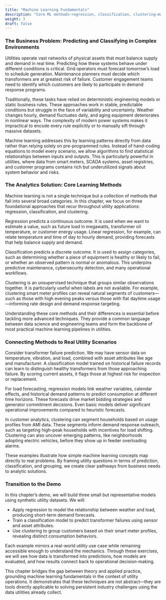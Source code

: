 ```yaml
---
title: "Machine Learning Fundamentals"
description: "Core ML methods—regression, classification, clustering—mapped to utility use cases."
weight: 3
draft: false
---
```


### The Business Problem: Predicting and Classifying in Complex Environments

Utilities operate vast networks of physical assets that must balance supply and demand in real time. Predicting how these systems behave under different conditions is critical. Grid operators must forecast tomorrow’s load to schedule generation. Maintenance planners must decide which transformers are at greatest risk of failure. Customer engagement teams need to identify which customers are likely to participate in demand response programs.

Traditionally, these tasks have relied on deterministic engineering models or static business rules. These approaches work in stable, predictable conditions but struggle in the face of variability and uncertainty. Weather changes hourly, demand fluctuates daily, and aging equipment deteriorates in nonlinear ways. The complexity of modern power systems makes it impractical to encode every rule explicitly or to manually sift through massive datasets.

Machine learning addresses this by learning patterns directly from data rather than relying solely on pre-programmed rules. Instead of hand-coding equations to model every scenario, we allow algorithms to find statistical relationships between inputs and outputs. This is particularly powerful in utilities, where data from smart meters, SCADA systems, asset registries, and customer programs contains rich but underutilized signals about system behavior and risks.

### The Analytics Solution: Core Learning Methods

Machine learning is not a single technique but a collection of methods that fall into several broad categories. In this chapter, we focus on three foundational approaches that recur throughout utility applications: regression, classification, and clustering.

Regression predicts a continuous outcome. It is used when we want to estimate a value, such as future load in megawatts, transformer oil temperature, or customer energy usage. Linear regression, for example, can relate temperature and time of day to hourly demand, providing forecasts that help balance supply and demand.

Classification predicts a discrete outcome. It is used to assign categories, such as determining whether a piece of equipment is healthy or likely to fail, or whether an observed pattern is normal or anomalous. This underpins predictive maintenance, cybersecurity detection, and many operational workflows.

Clustering is an unsupervised technique that groups similar observations together. It is particularly useful when labels are not available. For example, clustering smart meter profiles can reveal natural segments of customers—such as those with high evening peaks versus those with flat daytime usage—informing rate design and demand response targeting.

Understanding these core methods and their differences is essential before tackling more advanced techniques. They provide a common language between data science and engineering teams and form the backbone of most practical machine learning pipelines in utilities.

### Connecting Methods to Real Utility Scenarios

Consider transformer failure prediction. We may have sensor data on temperature, vibration, and load, combined with asset attributes like age and manufacturer. A classification model trained on historical failure records can learn to distinguish healthy transformers from those approaching failure. By scoring current assets, it flags those at highest risk for inspection or replacement.

For load forecasting, regression models link weather variables, calendar effects, and historical demand patterns to predict consumption at different time horizons. These forecasts drive market bidding strategies and generator commitment decisions. Even basic models deliver significant operational improvements compared to heuristic forecasts.

In customer analytics, clustering can segment households based on usage profiles from AMI data. These segments inform demand response outreach, such as targeting high-peak households with incentives for load shifting. Clustering can also uncover emerging patterns, like neighborhoods adopting electric vehicles, before they show up in feeder overloading alarms.

These examples illustrate how simple machine learning concepts map directly to real problems. By framing utility questions in terms of prediction, classification, and grouping, we create clear pathways from business needs to analytic solutions.

### Transition to the Demo

In this chapter’s demo, we will build three small but representative models using synthetic utility datasets. We will:

* Apply regression to model the relationship between weather and load, producing short-term demand forecasts.
* Train a classification model to predict transformer failures using sensor and asset attributes.
* Use clustering to group customers based on their smart meter profiles, revealing distinct consumption behaviors.

Each example mirrors a real-world utility use case while remaining accessible enough to understand the mechanics. Through these exercises, we will see how data is transformed into predictions, how models are evaluated, and how results connect back to operational decision-making.

This chapter bridges the gap between theory and applied practice, grounding machine learning fundamentals in the context of utility operations. It demonstrates that these techniques are not abstract—they are tools directly applicable to solving persistent industry challenges using the data utilities already collect.
